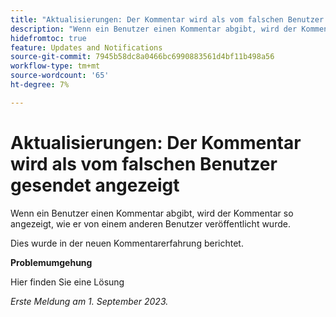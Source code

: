 ```yaml
---
title: "Aktualisierungen: Der Kommentar wird als vom falschen Benutzer gesendet angezeigt."
description: "Wenn ein Benutzer einen Kommentar abgibt, wird der Kommentar von einem anderen Benutzer als veröffentlicht angezeigt."
hidefromtoc: true
feature: Updates and Notifications
source-git-commit: 7945b58dc8a0466bc6990883561d4bf11b498a56
workflow-type: tm+mt
source-wordcount: '65'
ht-degree: 7%

---
```



# Aktualisierungen: Der Kommentar wird als vom falschen Benutzer gesendet angezeigt

Wenn ein Benutzer einen Kommentar abgibt, wird der Kommentar so angezeigt, wie er von einem anderen Benutzer veröffentlicht wurde.

Dies wurde in der neuen Kommentarerfahrung berichtet.

**Problemumgehung**

Hier finden Sie eine Lösung

_Erste Meldung am 1. September 2023._
